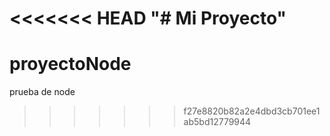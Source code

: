 <<<<<<< HEAD
"# Mi Proyecto" 
=======
# proyectoNode
prueba de node
>>>>>>> f27e8820b82a2e4dbd3cb701ee1ab5bd12779944
